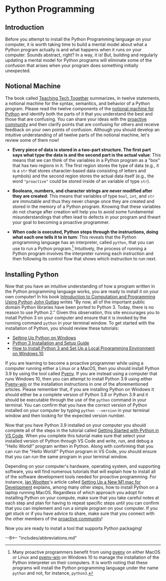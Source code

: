 # Python Programming

## Introduction

Before you attempt to install the Python Programming language on your computer,
it is worth taking time to build a mental model about what a Python program
actually is and what happens when it runs on your computer. Sounds abstract,
right? In a way, it is! But, building and regularly updating a mental model for
Python programs will eliminate some of the confusion that arises when your
program does something initially unexpected.

## Notional Machine

[//]: # (Note that the phrase "notional machine" must appear on one line)

The book called [Teaching Tech
Together](https://teachtogether.tech/en/index.html) summarizes, in twelve
statements, a notional machine for the syntax, semantics, and behavior of a
Python program. Please read the twelve components of the [notional machine for
Python](http://teachtogether.tech/en/#s:models-notional) and identify both the
parts of it that you understand the best and those that are confusing. You can
share your ideas with the [proactive
community](/proactive-community/community-connections/) and then clarify points
that are confusing for others and receive feedback on your own points of
confusion. Although you should develop an intuitive understanding of all twelve
parts of the notional machine, let's review some of them now!

- **Every piece of data is stored in a two-part structure. The first part says
  what type the data is and the second part is the actual value**: This means
  that we can think of the variables in a Python program as a "box" that
  has two regions in it. The first region stores the type of data (e.g., it is a
  `str` that stores character-based data consisting of letters and symbols) and
  the second region stores the actual data itself (e.g., the word `"proactive"`
  could be stored inside of an variable of type `str`).

- **Booleans, numbers, and character strings are never modified after they are
  created**: This means that variables of type `bool`, `int`, and `str` are
  immutable and thus they never change once they are created and stored in the
  memory of a Python program. Knowing that these variables do not change after
  creation will help you to avoid some fundamental misunderstandings that often
  lead to defects in your program and thwart your goal to becoming a proactive
  programmer.

- **When code is executed, Python steps through the instructions, doing what
  each one tells it to in turn**: This reveals that the Python programming
  language has an interpreter, called `python`, that you can use to run a Python
  program.[^1] Intuitively, the process of running a Python program involves the
  interpreter running each instruction and then following its control flow that
  shows which instruction to run next.

## Installing Python

Now that you have an intuitive understanding of how a program written in the
Python programming language works, you are ready to install it on your own
computer! In his book [Introduction to Computation and Programming Using
Python](https://mitpress.mit.edu/books/introduction-computation-and-programming-using-python-third-edition)
[John Guttag](https://people.csail.mit.edu/guttag/) writes "By now, all of the
important public domain Python libraries have been ported to Python 3. Today,
there is no reason to use Python 2." Given this observation, this site
encourages you to install Python 3 on your computer and ensure that it is
invoked by the running command `python` in your terminal window. To get started
with the installation of Python, you should review these tutorials:

* [Setting Up Python on Windows](https://realpython.com/lessons/python-windows-setup/)
* [Python 3 Installation and Setup Guide](https://realpython.com/installing-python/)
* [How to Install Python 3 and Set Up a Local Programming Environment on Windows
  10](https://www.digitalocean.com/community/tutorials/how-to-install-python-3-and-set-up-a-local-programming-environment-on-windows-10)

If you are learning to become a proactive programmer while using a computer
running either a Linux or a MacOS, then you should install Python 3.9 by using
the tool called [Pyenv](https://github.com/pyenv/pyenv). If you are instead
using a computer that runs Windows 10, then you can attempt to install Python
3.9 using either [Pyenv-win](https://github.com/pyenv-win/pyenv-win) or the
installation instructions in one of the aforementioned articles. Please remember
that, if you are installing Python on Windows it should either be a complete
version of Python 3.8 or Python 3.9 and it should be executable through the use
of the `python` command in your terminal. You can confirm that you have the
correct version of Python installed on your computer by typing `python
--version` in your terminal window and then looking for the expected version
number.

Now that you have Python 3.9 installed on your computer you should complete all
of the steps in the tutorial called [Getting Started with Python in VS
Code](https://code.visualstudio.com/docs/python/python-tutorial#_select-a-python-interpreter).
When you complete this tutorial make sure that select your installed version of
Python through VS Code and write, run, and debug a "Hello World!" program
written in Python. Along with confirming that you can run the "Hello World!"
Python program in VS Code, you should ensure that you can run the same program
in your terminal window.

Depending on your computer's hardware, operating system, and supporting
software, you will find numerous tutorials that will explain how to install all
of the software development tools needed for proactive programming. For
instance, [Ian Wootten](https://www.ianwootten.co.uk/)'s article called [Setting
Up a New M1 mac for
Development](https://www.ianwootten.co.uk/2021/03/05/setting-up-a-new-m1-mac-for-development/)
explains, among many other steps, how to install Python on a laptop running
MacOS. Regardless of which approach you adopt for installing Python on your
compute, make sure that you take careful notes at each step and plan for having
to repeat specific steps until you can confirm that you can implement and run a
simple program on your computer. If you get stuck or if you have advice to
share, make sure that you connect with the other members of the [proactive
community](/proactive-community/community-connections/)!

Now you are ready to install a tool that supports Python packaging!

[^1]: Many proactive programmers benefit from using
  [pyenv](https://github.com/pyenv/pyenv) on either MacOS or Linux and
  [pyenv-win](https://github.com/pyenv-win/pyenv-win) on Windows 10 to manage
  the installation of the Python interpreter on their computers. It is worth
  noting that these programs will install the Python programming language under
  the name `python` and not, for instance, `python3`.

--8<-- "includes/abbreviations.md"
